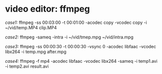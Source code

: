 video editor: ffmpeg
====================

*case1:*
    ffmpeg -ss 00:03:00 -t 00:01:00 -acodec copy -vcodec copy -i ~/vid/temp.MP4 clip.MP4

*case2:*
    ffmpeg -sameq -intra -i ~/vid/tmep.mpg ~/vid/intra.mpg

*case3:*
    ffmpeg -ss 00:00:30 -t 00:00:30 -vsync 0 -acodec libfaac -vcodec libx264 -i temp.mpg after.mpg

*case4:*
    ffmpeg -f mp4 -acodec libfaac -vcodec libx264 -sameq -i temp1.avi -i temp2.avi result.avi

